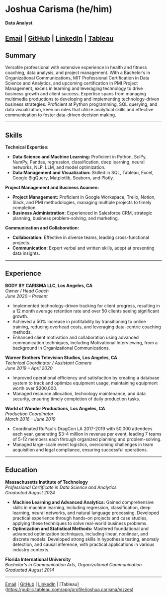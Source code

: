 # Joshua Carisma (he/him)
**Data Analyst**

[Email](mailto:joshuacarisma@gmail.com) | [GitHub](https://github.com/JoshuaCarisma) | [LinkedIn](https://www.linkedin.com/in/joshuacarisma/) | [Tableau](https://www.public.tableau.com/app/profile/joshua.carisma/vizzes/)
---

## Summary
Versatile professional with extensive experience in health and fitness coaching, data analysis, and project management. With a Bachelor’s in Organizational Communications, MIT Professional Certification in Data Science and Analytics, and upcoming certification in PMI Project Management, excels in learning and leveraging technology to drive business growth and client success. Expertise spans from managing multimedia productions to developing and implementing technology-driven business strategies. Proficient at Python programming, SQL querying, and data visualization, keen on roles that utilize analytical skills and effective communication to foster data-driven decision making.

---

## Skills

**Technical Expertise:**
- **Data Science and Machine Learning:** Proficient in Python, SciPy, NumPy, Pandas, regression, classification, deep learning, neural networks, NLP, LLM, and model optimization.
- **Data Management and Visualization:** Skilled in SQL, Tableau, Excel, Google BigQuery, Matplotlib, Seaborn, and Plotly.

**Project Management and Business Acumen:**
- **Project Management:** Proficient in Google Workspace, Trello, Notion, Slack, and PMI methodologies, managing multiple projects to timely completion.
- **Business Administration:** Experienced in Salesforce CRM, strategic planning, business problem-solving, and marketing.

**Communication and Collaboration:**
- **Collaboration:** Effective in diverse teams, leading cross-functional projects.
- **Communication:** Expert verbal and written skills, adept at presenting data insights.

---

## Experience

**BODY BY CARISMA LLC, Los Angeles, CA**  
*Owner / Head Coach*  
_June 2020 – Present_  
- Implemented technology-driven tracking for client progress, resulting in a 12 month average retention rate and over 50 clients seeing significant growth.
- Achieved a 50% increase in profitability by transitioning to online training, reducing overhead costs, and leveraging data-centric coaching methods.
- Enhanced client motivation and collaboration using advanced communication techniques, including Motivational Interviewing, from a background in Organizational Communications.

**Warner Brothers Television Studios, Los Angeles, CA**  
*Technical Coordinator / Assistant Camera*  
_June 2019 – April 2020_  
- Improved operational efficiency and satisfaction by creating a database system to track and optimize equipment usage, maintaining equipment worth over $200,000.
- Managed resource allocation, technology maintenance, and data security, ensuring timely completion of daily production tasks.

**World of Wonder Productions, Los Angeles, CA**  
*Production Coordinator*  
_March 2016 – June 2019_  
- Coordinated RuPaul’s DragCon LA 2017-2019 with 50,000 attendees each year, generating $3-4 million in revenue per event, leading 7 teams of 5-12 members each through organized planning and problem-solving.
- Managed large-scale event logistics, overcoming challenges in team acquisition and legal compliance, ensuring successful operations.

---

## Education

**Massachusetts Institute of Technology**  
*Professional Certificate in Data Science and Analytics*  
_Graduated August 2024_  
- **Machine Learning and Advanced Analytics:** Gained comprehensive skills in machine learning, including regression, classification, deep learning, neural networks, and natural language processing. Developed practical experience through hands-on projects and case studies, applying these techniques to solve real-world business problems.
- **Optimization and Statistical Methods:** Mastered foundational and advanced optimization techniques, including linear, nonlinear, and discrete models. Developed strong skills in hypothesis testing, anomaly detection, and causal inference, with practical applications in various industry contexts.

**Florida International University**  
*Bachelor's in Communication Arts, Organizational Communication*  
_Graduated August 2014_

---

[Email](mailto:joshuacarisma@gmail.com) | [GitHub](https://github.com/JoshuaCarisma) | [LinkedIn](https://www.linkedin.com/in/joshuacarisma/) | [Tableau] (https://public.tableau.com/app/profile/joshua.carisma/vizzes)
